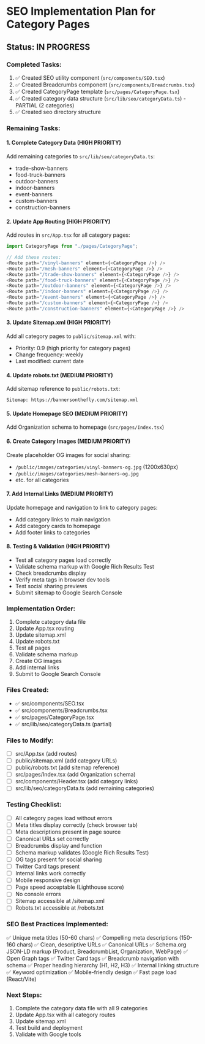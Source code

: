 # SEO Implementation Plan for Category Pages

## Status: IN PROGRESS

### Completed Tasks:
1. ✅ Created SEO utility component (`src/components/SEO.tsx`)
2. ✅ Created Breadcrumbs component (`src/components/Breadcrumbs.tsx`)
3. ✅ Created CategoryPage template (`src/pages/CategoryPage.tsx`)
4. ✅ Created category data structure (`src/lib/seo/categoryData.ts`) - PARTIAL (2 categories)
5. ✅ Created seo directory structure

### Remaining Tasks:

#### 1. Complete Category Data (HIGH PRIORITY)
Add remaining categories to `src/lib/seo/categoryData.ts`:
- trade-show-banners
- food-truck-banners
- outdoor-banners
- indoor-banners
- event-banners
- custom-banners
- construction-banners

#### 2. Update App Routing (HIGH PRIORITY)
Add routes in `src/App.tsx` for all category pages:
```typescript
import CategoryPage from "./pages/CategoryPage";

// Add these routes:
<Route path="/vinyl-banners" element={<CategoryPage />} />
<Route path="/mesh-banners" element={<CategoryPage />} />
<Route path="/trade-show-banners" element={<CategoryPage />} />
<Route path="/food-truck-banners" element={<CategoryPage />} />
<Route path="/outdoor-banners" element={<CategoryPage />} />
<Route path="/indoor-banners" element={<CategoryPage />} />
<Route path="/event-banners" element={<CategoryPage />} />
<Route path="/custom-banners" element={<CategoryPage />} />
<Route path="/construction-banners" element={<CategoryPage />} />
```

#### 3. Update Sitemap.xml (HIGH PRIORITY)
Add all category pages to `public/sitemap.xml` with:
- Priority: 0.9 (high priority for category pages)
- Change frequency: weekly
- Last modified: current date

#### 4. Update robots.txt (MEDIUM PRIORITY)
Add sitemap reference to `public/robots.txt`:
```
Sitemap: https://bannersonthefly.com/sitemap.xml
```

#### 5. Update Homepage SEO (MEDIUM PRIORITY)
Add Organization schema to homepage (`src/pages/Index.tsx`)

#### 6. Create Category Images (MEDIUM PRIORITY)
Create placeholder OG images for social sharing:
- `/public/images/categories/vinyl-banners-og.jpg` (1200x630px)
- `/public/images/categories/mesh-banners-og.jpg`
- etc. for all categories

#### 7. Add Internal Links (MEDIUM PRIORITY)
Update homepage and navigation to link to category pages:
- Add category links to main navigation
- Add category cards to homepage
- Add footer links to categories

#### 8. Testing & Validation (HIGH PRIORITY)
- Test all category pages load correctly
- Validate schema markup with Google Rich Results Test
- Check breadcrumbs display
- Verify meta tags in browser dev tools
- Test social sharing previews
- Submit sitemap to Google Search Console

### Implementation Order:
1. Complete category data file
2. Update App.tsx routing
3. Update sitemap.xml
4. Update robots.txt
5. Test all pages
6. Validate schema markup
7. Create OG images
8. Add internal links
9. Submit to Google Search Console

### Files Created:
- ✅ src/components/SEO.tsx
- ✅ src/components/Breadcrumbs.tsx
- ✅ src/pages/CategoryPage.tsx
- ✅ src/lib/seo/categoryData.ts (partial)

### Files to Modify:
- [ ] src/App.tsx (add routes)
- [ ] public/sitemap.xml (add category URLs)
- [ ] public/robots.txt (add sitemap reference)
- [ ] src/pages/Index.tsx (add Organization schema)
- [ ] src/components/Header.tsx (add category links)
- [ ] src/lib/seo/categoryData.ts (add remaining categories)

### Testing Checklist:
- [ ] All category pages load without errors
- [ ] Meta titles display correctly (check browser tab)
- [ ] Meta descriptions present in page source
- [ ] Canonical URLs set correctly
- [ ] Breadcrumbs display and function
- [ ] Schema markup validates (Google Rich Results Test)
- [ ] OG tags present for social sharing
- [ ] Twitter Card tags present
- [ ] Internal links work correctly
- [ ] Mobile responsive design
- [ ] Page speed acceptable (Lighthouse score)
- [ ] No console errors
- [ ] Sitemap accessible at /sitemap.xml
- [ ] Robots.txt accessible at /robots.txt

### SEO Best Practices Implemented:
✅ Unique meta titles (50-60 chars)
✅ Compelling meta descriptions (150-160 chars)
✅ Clean, descriptive URLs
✅ Canonical URLs
✅ Schema.org JSON-LD markup (Product, BreadcrumbList, Organization, WebPage)
✅ Open Graph tags
✅ Twitter Card tags
✅ Breadcrumb navigation with schema
✅ Proper heading hierarchy (H1, H2, H3)
✅ Internal linking structure
✅ Keyword optimization
✅ Mobile-friendly design
✅ Fast page load (React/Vite)

### Next Steps:
1. Complete the category data file with all 9 categories
2. Update App.tsx with all category routes
3. Update sitemap.xml
4. Test build and deployment
5. Validate with Google tools
